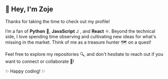 ## 👋 Hey, I'm Zoje

Thanks for taking the time to check out my profile!

I’m a fan of **Python** 🐍, **JavaScript** <img src="https://cdn3.emoji.gg/emojis/8621-javascript.png" width="13" height="13" alt="JavaScript">, and **React** ⚛️. Beyond the technical side, I love spending time observing and cultivating new ideas for what's missing in the market. Think of me as a treasure hunter 🗺️ on a quest!

Feel free to explore my repositories 🔍, and don't hesitate to reach out if you want to connect or collaborate 🤝!

✨ Happy coding! ✨
